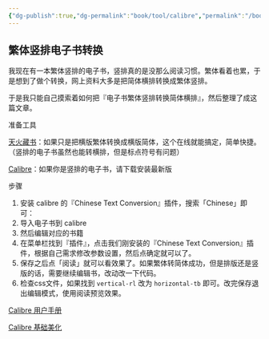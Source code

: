 ```yaml
---
{"dg-publish":true,"dg-permalink":"book/tool/calibre","permalink":"/book/tool/calibre/","metatags":{"description":"电子阅读器Calibre的使用攻略","og:site_name":"DavonOs","og:title":"Calibre处理方法","og:type":"article","og:url":"https://zuji.eu.org/book/tool/calibre","og:image":null,"og:image:width":"200","og:image:alt":"articlecover","og:locale":"zh_cn"}}
---
```


## 繁体竖排电子书转换

我现在有一本繁体竖排的电子书，竖排真的是没那么阅读习惯。繁体看着也累，于是想到了做个转换，网上资料大多是把简体横排转换成繁体竖排。

于是我只能自己摸索着如何把『电子书繁体竖排转换简体横排』，然后整理了成这篇文章。

准备工具

[天火藏书](http://ebook.cdict.info/)：如果只是把横版繁体转换成横版简体，这个在线就能搞定，简单快捷。（竖排的电子书虽然也能转横排，但是标点符号有问题）

[Calibre](https://calibre-ebook.com/download)：如果你是竖排的电子书，请下载安装最新版

步骤

1. 安装 calibre 的『Chinese Text Conversion』插件，搜索「Chinese」即可：
2. 导入电子书到 calibre
3. 然后编辑对应的书籍
4. 在菜单栏找到『插件』，点击我们刚安装的『Chinese Text Conversion』插件，根据自己需求修改参数设置，然后点确定就可以了。
5. 保存之后点「阅读」就可以看效果了。如果繁体转简体成功，但是排版还是竖版的话，需要继续编辑书，改动改一下代码。
6. 检查css文件，如果找到 `vertical-rl` 改为 `horizontal-tb` 即可。改完保存退出编辑模式，使用阅读预览效果。

[Calibre 用户手册](https://manual.calibre-ebook.com/zh_CN/)

[Calibre 基础美化](https://blog.amamiyayuuko.com/p/theme-for-calibre/)

